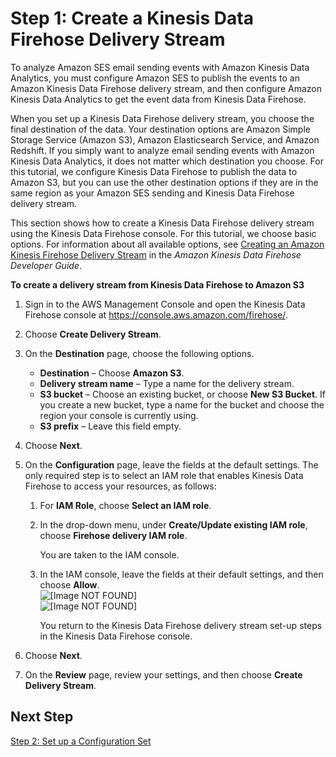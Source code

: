 # Step 1: Create a Kinesis Data Firehose Delivery Stream<a name="event-publishing-kinesis-analytics-firehose-stream"></a>

To analyze Amazon SES email sending events with Amazon Kinesis Data Analytics, you must configure Amazon SES to publish the events to an Amazon Kinesis Data Firehose delivery stream, and then configure Amazon Kinesis Data Analytics to get the event data from Kinesis Data Firehose\.

When you set up a Kinesis Data Firehose delivery stream, you choose the final destination of the data\. Your destination options are Amazon Simple Storage Service \(Amazon S3\), Amazon Elasticsearch Service, and Amazon Redshift\. If you simply want to analyze email sending events with Amazon Kinesis Data Analytics, it does not matter which destination you choose\. For this tutorial, we configure Kinesis Data Firehose to publish the data to Amazon S3, but you can use the other destination options if they are in the same region as your Amazon SES sending and Kinesis Data Firehose delivery stream\.

 This section shows how to create a Kinesis Data Firehose delivery stream using the Kinesis Data Firehose console\. For this tutorial, we choose basic options\. For information about all available options, see [Creating an Amazon Kinesis Firehose Delivery Stream](https://docs.aws.amazon.com/firehose/latest/dev/basic-create.html) in the *Amazon Kinesis Data Firehose Developer Guide*\.

**To create a delivery stream from Kinesis Data Firehose to Amazon S3**

1. Sign in to the AWS Management Console and open the Kinesis Data Firehose console at [https://console\.aws\.amazon\.com/firehose/](https://console.aws.amazon.com/firehose/)\.

1. Choose **Create Delivery Stream**\.

1. On the **Destination** page, choose the following options\.
   + **Destination** – Choose **Amazon S3**\.
   + **Delivery stream name** – Type a name for the delivery stream\.
   + **S3 bucket** – Choose an existing bucket, or choose **New S3 Bucket**\. If you create a new bucket, type a name for the bucket and choose the region your console is currently using\.
   + **S3 prefix** – Leave this field empty\.

1. Choose **Next**\.

1. On the **Configuration** page, leave the fields at the default settings\. The only required step is to select an IAM role that enables Kinesis Data Firehose to access your resources, as follows:

   1. For **IAM Role**, choose **Select an IAM role**\.

   1. In the drop\-down menu, under **Create/Update existing IAM role**, choose **Firehose delivery IAM role**\.

      You are taken to the IAM console\.

   1. In the IAM console, leave the fields at their default settings, and then choose **Allow**\.  
![\[Image NOT FOUND\]](http://docs.aws.amazon.com/ses/latest/DeveloperGuide/images/white_space_horizontal.png)  
![\[Image NOT FOUND\]](http://docs.aws.amazon.com/ses/latest/DeveloperGuide/images/event_publishing_tutorial_firehose_iam.png)

      You return to the Kinesis Data Firehose delivery stream set\-up steps in the Kinesis Data Firehose console\.

1. Choose **Next**\.

1. On the **Review** page, review your settings, and then choose **Create Delivery Stream**\.

## Next Step<a name="event-publishing-kinesis-analytics-firehose-stream-next-step"></a>

[Step 2: Set up a Configuration Set](event-publishing-kinesis-analytics-configuration-set.md)